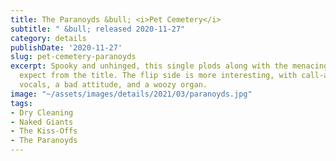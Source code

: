 ```yaml
---
title: The Paranoyds &bull; <i>Pet Cemetery</i>
subtitle: " &bull; released 2020-11-27"
category: details
publishDate: '2020-11-27'
slug: pet-cemetery-paranoyds
excerpt: Spooky and unhinged, this single plods along with the menacing tone you might
  expect from the title. The flip side is more interesting, with call-and-response
  vocals, a bad attitude, and a woozy organ.
image: "~/assets/images/details/2021/03/paranoyds.jpg"
tags:
- Dry Cleaning
- Naked Giants
- The Kiss-Offs
- The Paranoyds
---
```


